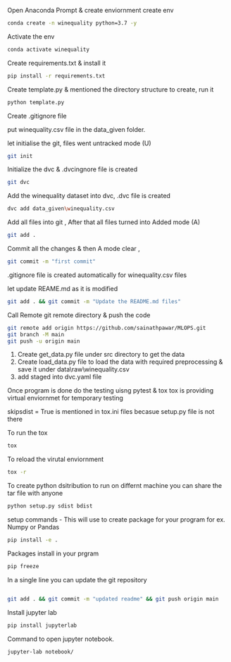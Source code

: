 Open Anaconda Prompt & create enviornment
create env
```bash
conda create -n winequality python=3.7 -y
```

Activate the env
```bash
conda activate winequality
```

Create requirements.txt & install it
```bash
pip install -r requirements.txt
```

Create template.py & mentioned the directory structure to create, run it
```bash
python template.py
```

Create .gitignore file

put winequality.csv file in the data_given folder. 

let initialise the git, files went untracked mode (U)
```bash
git init
```
Initialize the dvc & .dvcingnore file is created
```bash
git dvc
```
Add the winequality dataset into dvc, .dvc file is created
```bash
dvc add data_given\winequality.csv
```

Add all files into git , After that all files turned into Added mode (A)
```bash
git add .
```

Commit all the changes & then A mode clear , 
```bash
git commit -m "first commit"
```
.gitignore file is created automatically for winequality.csv files

let update REAME.md as it is modified
```bash
git add . && git commit -m "Update the README.md files"
```

Call Remote git remote directory & push the code

```bash
git remote add origin https://github.com/sainathpawar/MLOPS.git
git branch -M main
git push -u origin main
```

1. Create get_data.py file under src directory to get the data
2. Create load_data.py file to load the data with required preprocessing & save it under data\raw\winequality.csv
3. add staged into dvc.yaml file


Once program is done do the testing uisng pytest & tox
tox is providing virtual enviornmet for temporary testing

skipsdist = True is mentioned in tox.ini files becasue setup.py file is not there


To run the tox 
```bash
tox
```

To reload the virutal enviornment 
```bash
tox -r
```

To create python dsitribution to run on differnt machine
you can share the tar file with anyone
```bash
python setup.py sdist bdist
```

setup commands - This will use to create package for your program for ex. Numpy or Pandas
```bash
pip install -e .
```

Packages install in your prgram

```bash
pip freeze
```

In a single line you can update the git repository
```bash

git add . && git commit -m "updated readme" && git push origin main
```

Install jupyter lab
```bash
pip install jupyterlab
```

Command to open jupyter notebook.
```bash
jupyter-lab notebook/
```